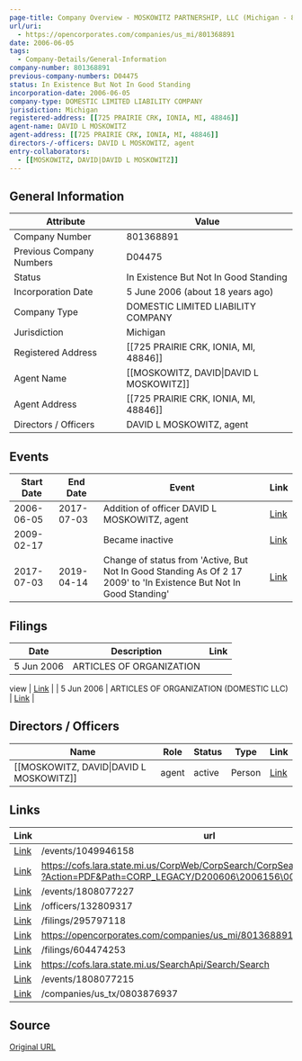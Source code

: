 ```yaml
---
page-title: Company Overview - MOSKOWITZ PARTNERSHIP, LLC (Michigan - 801368891)
url/uri:
  - https://opencorporates.com/companies/us_mi/801368891
date: 2006-06-05
tags:
  - Company-Details/General-Information
company-number: 801368891
previous-company-numbers: D04475
status: In Existence But Not In Good Standing
incorporation-date: 2006-06-05
company-type: DOMESTIC LIMITED LIABILITY COMPANY
jurisdiction: Michigan
registered-address: [[725 PRAIRIE CRK, IONIA, MI, 48846]]
agent-name: DAVID L MOSKOWITZ
agent-address: [[725 PRAIRIE CRK, IONIA, MI, 48846]]
directors-/-officers: DAVID L MOSKOWITZ, agent
entry-collaborators:
  - [[MOSKOWITZ, DAVID|DAVID L MOSKOWITZ]]
---
```


## General Information
| Attribute          | Value                                       |
|--------------------|---------------------------------------------|
| Company Number     | 801368891                                   |
| Previous Company Numbers | D04475                                      |
| Status             | In Existence But Not In Good Standing       |
| Incorporation Date | 5 June 2006 (about 18 years ago)            |
| Company Type       | DOMESTIC LIMITED LIABILITY COMPANY          |
| Jurisdiction       | Michigan                                    |
| Registered Address | [[725 PRAIRIE CRK, IONIA, MI, 48846]]       |
| Agent Name         | [[MOSKOWITZ, DAVID\|DAVID L MOSKOWITZ]]     |
| Agent Address      | [[725 PRAIRIE CRK, IONIA, MI, 48846]]       |
| Directors / Officers | DAVID L MOSKOWITZ, agent                    |

## Events

| Start Date | End Date   | Event                                                   | Link |
|------------|------------|-------------------------------------------------------|------|
| 2006-06-05 | 2017-07-03 | Addition of officer DAVID L MOSKOWITZ, agent            | [Link](https://opencorporates.com/events/1049946158) |
| 2009-02-17 |            | Became inactive                                         | [Link](https://opencorporates.com/events/1808077215) |
| 2017-07-03 | 2019-04-14 | Change of status from 'Active, But Not In Good Standing As Of 2 17 2009' to 'In Existence But Not In Good Standing' | [Link](https://opencorporates.com/events/1808077227) |

## Filings
| Date        | Description                    | Link |
|-------------|--------------------------------|-------|
| 5 Jun 2006  | ARTICLES OF ORGANIZATION

view | [Link](https://opencorporates.com/filings/604474253) |
| 5 Jun 2006  | ARTICLES OF ORGANIZATION (DOMESTIC LLC) | [Link](https://opencorporates.com/filings/295797118) |

## Directors / Officers
| Name                 | Role            | Status     | Type        | Link |
|----------------------|-----------------|------------|-------------|------|
| [[MOSKOWITZ, DAVID\|DAVID L MOSKOWITZ]] | agent           | active     | Person      | [Link](https://opencorporates.com/officers/132809317) |

## Links
| Link   | url                            
|--------|--------------------------------|
| [Link](/events/1049946158) |/events/1049946158            |
| [Link](https://cofs.lara.state.mi.us/CorpWeb/CorpSearch/CorpSearchRedirector.aspx?Action=PDF&Path=CORP_LEGACY/D200606\2006156\00000664.tif) |https://cofs.lara.state.mi.us/CorpWeb/CorpSearch/CorpSearchRedirector.aspx?Action=PDF&Path=CORP_LEGACY/D200606\2006156\00000664.tif|
| [Link](/events/1808077227) |/events/1808077227            |
| [Link](/officers/132809317) |/officers/132809317           |
| [Link](/filings/295797118) |/filings/295797118            |
| [Link](https://opencorporates.com/companies/us_mi/801368891/filings) |https://opencorporates.com/companies/us_mi/801368891/filings|
| [Link](/filings/604474253) |/filings/604474253            |
| [Link](https://cofs.lara.state.mi.us/SearchApi/Search/Search) |https://cofs.lara.state.mi.us/SearchApi/Search/Search|
| [Link](/events/1808077215) |/events/1808077215            |
| [Link](/companies/us_tx/0803876937) |/companies/us_tx/0803876937   |

## Source
[Original URL](https://opencorporates.com/companies/us_mi/801368891)
